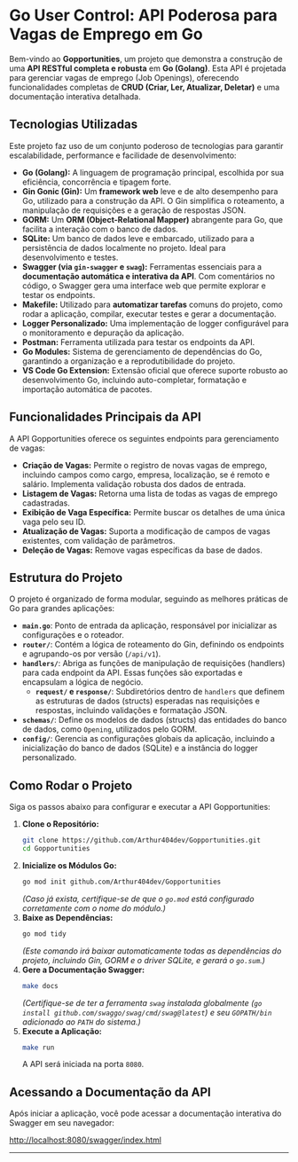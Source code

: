 # Go User Control: API Poderosa para Vagas de Emprego em Go

Bem-vindo ao **Gopportunities**, um projeto que demonstra a construção de uma **API RESTful completa e robusta** em **Go (Golang)**. Esta API é projetada para gerenciar vagas de emprego (Job Openings), oferecendo funcionalidades completas de **CRUD (Criar, Ler, Atualizar, Deletar)** e uma documentação interativa detalhada.

## Tecnologias Utilizadas

Este projeto faz uso de um conjunto poderoso de tecnologias para garantir escalabilidade, performance e facilidade de desenvolvimento:

*   **Go (Golang):** A linguagem de programação principal, escolhida por sua eficiência, concorrência e tipagem forte.
*   **Gin Gonic (Gin):** Um **framework web** leve e de alto desempenho para Go, utilizado para a construção da API. O Gin simplifica o roteamento, a manipulação de requisições e a geração de respostas JSON.
*   **GORM:** Um **ORM (Object-Relational Mapper)** abrangente para Go, que facilita a interação com o banco de dados.
*   **SQLite:** Um banco de dados leve e embarcado, utilizado para a persistência de dados localmente no projeto. Ideal para desenvolvimento e testes.
*   **Swagger (via `gin-swagger` e `swag`):** Ferramentas essenciais para a **documentação automática e interativa da API**. Com comentários no código, o Swagger gera uma interface web que permite explorar e testar os endpoints.
*   **Makefile:** Utilizado para **automatizar tarefas** comuns do projeto, como rodar a aplicação, compilar, executar testes e gerar a documentação.
*   **Logger Personalizado:** Uma implementação de logger configurável para o monitoramento e depuração da aplicação.
*   **Postman:** Ferramenta utilizada para testar os endpoints da API.
*   **Go Modules:** Sistema de gerenciamento de dependências do Go, garantindo a organização e a reprodutibilidade do projeto.
*   **VS Code Go Extension:** Extensão oficial que oferece suporte robusto ao desenvolvimento Go, incluindo auto-completar, formatação e importação automática de pacotes.

## Funcionalidades Principais da API

A API Gopportunities oferece os seguintes endpoints para gerenciamento de vagas:

*   **Criação de Vagas:** Permite o registro de novas vagas de emprego, incluindo campos como cargo, empresa, localização, se é remoto e salário. Implementa validação robusta dos dados de entrada.
*   **Listagem de Vagas:** Retorna uma lista de todas as vagas de emprego cadastradas.
*   **Exibição de Vaga Específica:** Permite buscar os detalhes de uma única vaga pelo seu ID.
*   **Atualização de Vagas:** Suporta a modificação de campos de vagas existentes, com validação de parâmetros.
*   **Deleção de Vagas:** Remove vagas específicas da base de dados.

## Estrutura do Projeto

O projeto é organizado de forma modular, seguindo as melhores práticas de Go para grandes aplicações:

*   **`main.go`**: Ponto de entrada da aplicação, responsável por inicializar as configurações e o roteador.
*   **`router/`**: Contém a lógica de roteamento do Gin, definindo os endpoints e agrupando-os por versão (`/api/v1`).
*   **`handlers/`**: Abriga as funções de manipulação de requisições (handlers) para cada endpoint da API. Essas funções são exportadas e encapsulam a lógica de negócio.
    *   **`request/` e `response/`**: Subdiretórios dentro de `handlers` que definem as estruturas de dados (structs) esperadas nas requisições e respostas, incluindo validações e formatação JSON.
*   **`schemas/`**: Define os modelos de dados (structs) das entidades do banco de dados, como `Opening`, utilizados pelo GORM.
*   **`config/`**: Gerencia as configurações globais da aplicação, incluindo a inicialização do banco de dados (SQLite) e a instância do logger personalizado.

## Como Rodar o Projeto

Siga os passos abaixo para configurar e executar a API Gopportunities:

1.  **Clone o Repositório:**
    ```bash
    git clone https://github.com/Arthur404dev/Gopportunities.git
    cd Gopportunities
    ```
2.  **Inicialize os Módulos Go:**
    ```bash
    go mod init github.com/Arthur404dev/Gopportunities
    ```
    *(Caso já exista, certifique-se de que o `go.mod` está configurado corretamente com o nome do módulo.)*
3.  **Baixe as Dependências:**
    ```bash
    go mod tidy
    ```
    *(Este comando irá baixar automaticamente todas as dependências do projeto, incluindo Gin, GORM e o driver SQLite, e gerará o `go.sum`.)*
4.  **Gere a Documentação Swagger:**
    ```bash
    make docs
    ```
    *(Certifique-se de ter a ferramenta `swag` instalada globalmente (`go install github.com/swaggo/swag/cmd/swag@latest`) e seu `GOPATH/bin` adicionado ao `PATH` do sistema.)*
5.  **Execute a Aplicação:**
    ```bash
    make run
    ```
    A API será iniciada na porta `8080`.

## Acessando a Documentação da API

Após iniciar a aplicação, você pode acessar a documentação interativa do Swagger em seu navegador:

[http://localhost:8080/swagger/index.html](http://localhost:8080/swagger/index.html)

---